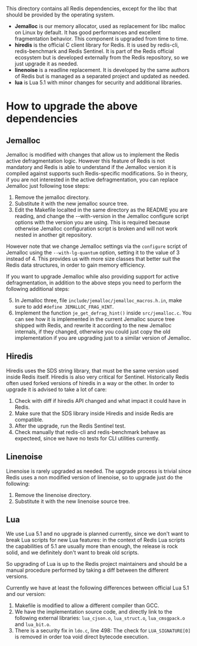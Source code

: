This directory contains all Redis dependencies, except for the libc that
should be provided by the operating system.

* **Jemalloc** is our memory allocator, used as replacement for libc malloc on Linux by default. It has good performances and excellent fragmentation behavior. This component is upgraded from time to time.
* **hiredis** is the official C client library for Redis. It is used by redis-cli, redis-benchmark and Redis Sentinel. It is part of the Redis official ecosystem but is developed externally from the Redis repository, so we just upgrade it as needed.
* **linenoise** is a readline replacement. It is developed by the same authors of Redis but is managed as a separated project and updated as needed.
* **lua** is Lua 5.1 with minor changes for security and additional libraries.

How to upgrade the above dependencies
===

Jemalloc
---

Jemalloc is modified with changes that allow us to implement the Redis
active defragmentation logic. However this feature of Redis is not mandatory
and Redis is able to understand if the Jemalloc version it is compiled
against supports such Redis-specific modifications. So in theory, if you
are not interested in the active defragmentation, you can replace Jemalloc
just following tose steps:

1. Remove the jemalloc directory.
2. Substitute it with the new jemalloc source tree.
3. Edit the Makefile localted in the same directory as the README you are
   reading, and change the --with-version in the Jemalloc configure script
   options with the version you are using. This is required because otherwise
   Jemalloc configuration script is broken and will not work nested in another
   git repository.

However note that we change Jemalloc settings via the `configure` script of Jemalloc using the `--with-lg-quantum` option, setting it to the value of 3 instead of 4. This provides us with more size classes that better suit the Redis data structures, in order to gain memory efficiency.

If you want to upgrade Jemalloc while also providing support for
active defragmentation, in addition to the above steps you need to perform
the following additional steps:

5. In Jemalloc three, file `include/jemalloc/jemalloc_macros.h.in`, make sure
   to add `#define JEMALLOC_FRAG_HINT`.
6. Implement the function `je_get_defrag_hint()` inside `src/jemalloc.c`. You
   can see how it is implemented in the current Jemalloc source tree shipped
   with Redis, and rewrite it according to the new Jemalloc internals, if they
   changed, otherwise you could just copy the old implementation if you are
   upgrading just to a similar version of Jemalloc.

Hiredis
---

Hiredis uses the SDS string library, that must be the same version used inside Redis itself. Hiredis is also very critical for Sentinel. Historically Redis often used forked versions of hiredis in a way or the other. In order to upgrade it is advised to take a lot of care:

1. Check with diff if hiredis API changed and what impact it could have in Redis.
2. Make sure that the SDS library inside Hiredis and inside Redis are compatible.
3. After the upgrade, run the Redis Sentinel test.
4. Check manually that redis-cli and redis-benchmark behave as expecteed, since we have no tests for CLI utilities currently.

Linenoise
---

Linenoise is rarely upgraded as needed. The upgrade process is trivial since
Redis uses a non modified version of linenoise, so to upgrade just do the
following:

1. Remove the linenoise directory.
2. Substitute it with the new linenoise source tree.

Lua
---

We use Lua 5.1 and no upgrade is planned currently, since we don't want to break
Lua scripts for new Lua features: in the context of Redis Lua scripts the
capabilities of 5.1 are usually more than enough, the release is rock solid,
and we definitely don't want to break old scripts.

So upgrading of Lua is up to the Redis project maintainers and should be a
manual procedure performed by taking a diff between the different versions.

Currently we have at least the following differences between official Lua 5.1
and our version:

1. Makefile is modified to allow a different compiler than GCC.
2. We have the implementation source code, and directly link to the following external libraries: `lua_cjson.o`, `lua_struct.o`, `lua_cmsgpack.o` and `lua_bit.o`.
3. There is a security fix in `ldo.c`, line 498: The check for `LUA_SIGNATURE[0]` is removed in order toa void direct bytecode execution.


